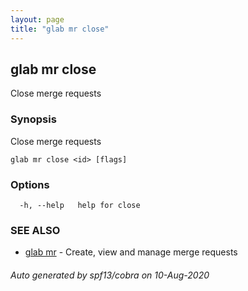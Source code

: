 ```yaml
---
layout: page
title: "glab mr close"
---
```

## glab mr close

Close merge requests

### Synopsis

Close merge requests

```
glab mr close <id> [flags]
```

### Options

```
  -h, --help   help for close
```

### SEE ALSO

* [glab mr](/glab_mr/)	 - Create, view and manage merge requests

###### Auto generated by spf13/cobra on 10-Aug-2020

